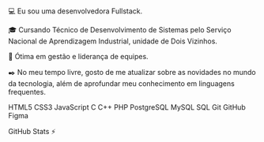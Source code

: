 💻 Eu sou uma desenvolvedora Fullstack.

🎓 Cursando Técnico de Desenvolvimento de Sistemas pelo Serviço Nacional de Aprendizagem Industrial, unidade de Dois Vizinhos.

🔎 Ótima em gestão e liderança de equipes.

✒️ No meu tempo livre, gosto de me atualizar sobre as novidades no mundo da tecnologia, além de aprofundar meu conhecimento em linguagens frequentes.

HTML5 CSS3 JavaScript C C++ PHP PostgreSQL MySQL SQL Git GitHub Figma

GitHub Stats ⚡
  
